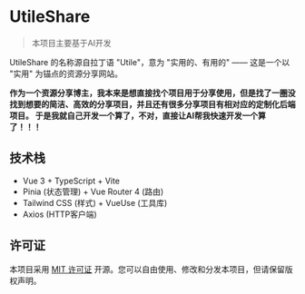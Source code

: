 # UtileShare

> 本项目主要基于AI开发

UtileShare 的名称源自拉丁语 "Utile"，意为 "实用的、有用的" —— 这是一个以 "实用" 为锚点的资源分享网站。

**作为一个资源分享博主，我本来是想直接找个项目用于分享使用，但是找了一圈没找到想要的简洁、高效的分享项目，并且还有很多分享项目有相对应的定制化后端项目。
于是我就自己开发一个算了，不对，直接让AI帮我快速开发一个算了！！！**

## 技术栈

- Vue 3 + TypeScript + Vite
- Pinia (状态管理) + Vue Router 4 (路由)
- Tailwind CSS (样式) + VueUse (工具库)
- Axios (HTTP客户端)

## 许可证

本项目采用 [MIT 许可证](LICENSE) 开源。您可以自由使用、修改和分发本项目，但请保留版权声明。
